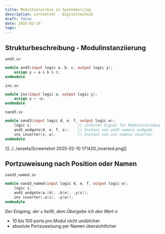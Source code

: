 ```yaml
---
title: Modulhierarchie in SystemVerilog
description: Lernzettel - Digitaltechnik
draft: false
date: 2025-02-10
tags:
---
```


## Strukturbeschreibung - Modulinstanziierung
*`and3.sv`*
```verilog
module and3(input logic a, b, c, output logic y);
	assign y = a & b & c;
endmodule
```

*`inv.sv`*
```verilog
module inv(input logic a, output logic y);
	assign y = ~a;
endmodule
```

*`nand3.sv`*
```verilog
module nand3(input logic d, e, f, output logic w);
	logic s;                     // internes Signal für Modulverbindung
	and3 andgate(d, e, f, s);    // Instanz von and3 namens andgate
	inv inverter(s, w);          // Instanz von inv namens inverter
endmodule
```
![[../../assets/Screenshot 2025-02-10 171420_inverted.png]]

## Portzuweisung nach Position oder Namen
*`nand3_named.sv`*
```verilog
module nand3_named(input logic d, e, f, output logic w);
	logic s;
	and3 andgate(a.(d), .b(e), .y(s));
	inv inverter(.a(s), .y(w));
endmodule
```
*Der Eingang, der `a` heißt, dem Übergebe ich den Wert `d`.*

- 10 bis 100 ports pro Modul nicht unüblicher
- absolute Portzuweisung per Namen übersichtlicher